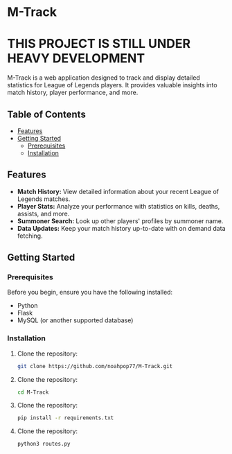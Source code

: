# M-Track

# THIS PROJECT IS STILL UNDER HEAVY DEVELOPMENT

M-Track is a web application designed to track and display detailed statistics for League of Legends players. It provides valuable insights into match history, player performance, and more.

## Table of Contents

- [Features](#features)
- [Getting Started](#getting-started)
  - [Prerequisites](#prerequisites)
  - [Installation](#installation)

## Features

- **Match History:** View detailed information about your recent League of Legends matches.
- **Player Stats:** Analyze your performance with statistics on kills, deaths, assists, and more.
- **Summoner Search:** Look up other players' profiles by summoner name.
- **Data Updates:** Keep your match history up-to-date with on demand data fetching.

## Getting Started

### Prerequisites

Before you begin, ensure you have the following installed:

- Python
- Flask
- MySQL (or another supported database)

### Installation

1. Clone the repository:

   ```bash
   git clone https://github.com/noahpop77/M-Track.git
   ```
2. Clone the repository:

   ```bash
   cd M-Track
   ```
3. Clone the repository:

   ```bash
   pip install -r requirements.txt
   ```
4. Clone the repository:

   ```bash
   python3 routes.py
   ```
